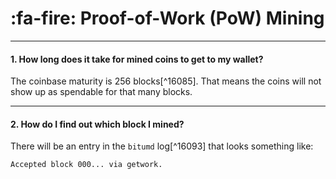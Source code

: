 # :fa-fire: Proof-of-Work (PoW) Mining

---

#### 1. How long does it take for mined coins to get to my wallet? 

The coinbase maturity is 256 blocks[^16085]. That means the coins will not show up as spendable for that many blocks.

---

#### 2. How do I find out which block I mined? 

There will be an entry in the `bitumd` log[^16093] that looks something like:

```no-highlight
Accepted block 000... via getwork.
```
